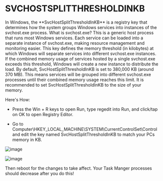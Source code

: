 <h1> SVCHOSTSPLITTHRESHOLDINKB </h1>
In Windows, the **SvcHostSplitThresholdInKB** is a registry key that determines how the system groups Windows services into instances of the svchost.exe process. What is svchost.exe? This is a generic host process that runs most Windows services. 
Each service can be loaded into a separate instance of svchost.exe, making resource management and monitoring easier. This key defines the memory threshold (in kilobytes) at which Windows will separate services into different svchost.exe instances. 
If the combined memory usage of services hosted by a single svchost.exe exceeds this threshold, Windows will create a new instance to distribute the load.
By default, SvcHostSplitThresholdInKB is set to 380,000 KB (around 370 MB). This means services will be grouped into different svchost.exe processes until their combined memory usage reaches this limit.
It is recommended to set SvcHostSplitThresholdInKB to the size of your memory.

Here's How:

- Press the Win + R keys to open Run, type regedit into Run, and click/tap on OK to open Registry Editor.

- Go to Computer\HKEY_LOCAL_MACHINE\SYSTEM\CurrentControlSet\Control and edit the key named SvcHostSplitThresholdInKB to match your PCs memory in KB.

![image](https://github.com/pabl1ku/SVCHOSTSPLITTHRESHOLDINKB/assets/115459058/50acd151-7924-4e58-985d-8f2f393a799c)

![image](https://github.com/pabl1ku/SVCHOSTSPLITTHRESHOLDINKB/assets/115459058/ba307c6e-a130-49ef-b5a2-bf0bad3dc089)

Then reboot for the changes to take affect. Your Task Manger processes should decrease after you do this!
